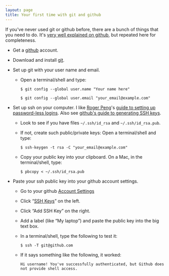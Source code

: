 ```yaml
---
layout: page
title: Your first time with git and github
---
```


If you've never used git or github before, there are a bunch of things
that you need to do.  It's
[very well explained on github](http://help.github.com/articles/set-up-git),
but repeated here for completeness.

- Get a [github](http://github.com) account.
- Download and install [git](http://git-scm.com/downloads).
- Set up git with your user name and email.

  - Open a terminal/shell and type:
  
    ````
    $ git config --global user.name "Your name here"
    ````

    ````
    $ git config --global user.email "your_email@example.com"
    ````

- Set up ssh on your computer.  I like
  [Roger Peng](http://www.biostat.jhsph.edu/~rpeng)'s
  [guide to setting up password-less logins](http://www.biostat.jhsph.edu/bit/nopassword.html).
  Also see [github's guide to generating SSH keys](http://help.github.com/articles/generating-ssh-keys).

  - Look to see if you have files `~/.ssh/id_rsa` and
  `~/.ssh/id_rsa.pub`.
  - If not, create such public/private keys: Open a terminal/shell and type:
  
    ````
    $ ssh-keygen -t rsa -C "your_email@example.com"
    ````

  - Copy your public key into your clipboard.  On a Mac, in the terminal/shell, type:
  
    ````
    $ pbcopy < ~/.ssh/id_rsa.pub
    ````

- Paste your ssh public key into your github account settings.

  - Go to your github [Account Settings](http://github.com/settings/profile)
  - Click &ldquo;[SSH Keys](http://github.com/settings/ssh)&rdquo; on the left.
  - Click &ldquo;Add SSH Key&rdquo; on the right.
  - Add a label (like &ldquo;My laptop&rdquo;) and paste the public
    key into the big text box.
  - In a terminal/shell, type the following to test it:
  
    ````
    $ ssh -T git@github.com
    ````
    
  - If it says something like the following, it worked:
  
    ````
    Hi username! You've successfully authenticated, but Github does
    not provide shell access.
    ````
